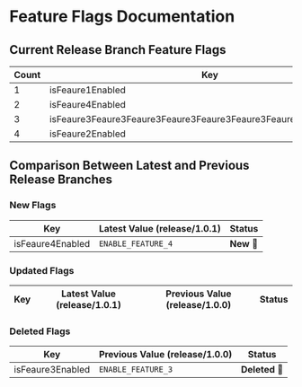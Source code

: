 # Feature Flags Documentation

## Current Release Branch Feature Flags
| Count | Key              | Value                       |
|-------|------------------|-----------------------------|
| 1 | isFeaure1Enabled | `ENABLE_FEATURE_1` |
| 2 | isFeaure4Enabled | `ENABLE_FEATURE_4` |
| 3 | isFeaure3Feaure3Feaure3Feaure3Feaure3Feaure3Feaure3Feaure3Enabled | `ENABLE_Feaure3Feaure3Feaure3Feaure3Feaure3Feaure3Feaure3Feaure_3` |
| 4 | isFeaure2Enabled | `ENABLE_FEATURE_2` |

## Comparison Between Latest and Previous Release Branches
### New Flags
| Key              | Latest Value (release/1.0.1) | Status     |
|------------------|-------------------------------|------------|
| isFeaure4Enabled | `ENABLE_FEATURE_4` | **New 🔵** |
### Updated Flags
| Key              | Latest Value (release/1.0.1) | Previous Value (release/1.0.0) | Status     |
|------------------|-------------------------------|-----------------------------------|------------|
### Deleted Flags
| Key              | Previous Value (release/1.0.0) | Status     |
|------------------|-----------------------------------|------------|
| isFeaure3Enabled | `ENABLE_FEATURE_3` | **Deleted 🔴** |

